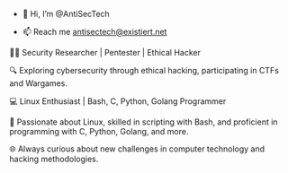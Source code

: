 - 👋 Hi, I’m @AntiSecTech
<!---
- 👀 I’m interested in 
- 🌱 I’m currently learning ...
- 💞️ I’m looking to collaborate on ...
--->
- 📫 Reach me antisectech@existiert.net

👨‍💻 Security Researcher | Pentester | Ethical Hacker

🔍 Exploring cybersecurity through ethical hacking, participating in CTFs and Wargames.

💻 Linux Enthusiast | Bash, C, Python, Golang Programmer

🐧 Passionate about Linux, skilled in scripting with Bash, and proficient in programming with C, Python, Golang, and more.

🌐 Always curious about new challenges in computer technology and hacking methodologies.

<!---
AntiSecTech/AntiSecTech is a ✨ special ✨ repository because its `README.md` (this file) appears on your GitHub profile.
You can click the Preview link to take a look at your changes.
--->
